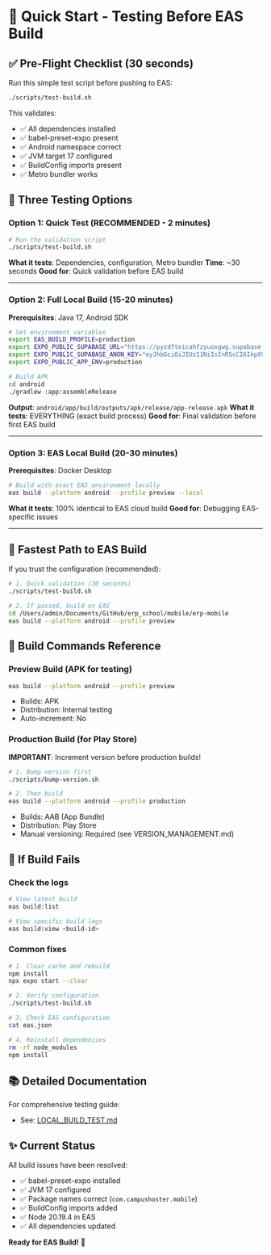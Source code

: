 # 🚀 Quick Start - Testing Before EAS Build

## ✅ Pre-Flight Checklist (30 seconds)

Run this simple test script before pushing to EAS:

```bash
./scripts/test-build.sh
```

This validates:
- ✅ All dependencies installed
- ✅ babel-preset-expo present
- ✅ Android namespace correct
- ✅ JVM target 17 configured
- ✅ BuildConfig imports present
- ✅ Metro bundler works

## 🎯 Three Testing Options

### Option 1: Quick Test (RECOMMENDED - 2 minutes)

```bash
# Run the validation script
./scripts/test-build.sh
```

**What it tests**: Dependencies, configuration, Metro bundler
**Time**: ~30 seconds
**Good for**: Quick validation before EAS build

---

### Option 2: Full Local Build (15-20 minutes)

**Prerequisites**: Java 17, Android SDK

```bash
# Set environment variables
export EAS_BUILD_PROFILE=production
export EXPO_PUBLIC_SUPABASE_URL="https://pyzdfteicahfzyuoxgwg.supabase.co"
export EXPO_PUBLIC_SUPABASE_ANON_KEY="eyJhbGciOiJIUzI1NiIsInR5cCI6IkpXVCJ9.eyJpc3MiOiJzdXBhYmFzZSIsInJlZiI6InB5emRmdGVpY2FoZnp5dW94Z3dnIiwicm9sZSI6ImFub24iLCJpYXQiOjE3NTA3NjU1MTIsImV4cCI6MjA2NjM0MTUxMn0.LLy0stoEf3vuH33l-EMEa56Yow12bxlNzhXYejVpR4o"
export EXPO_PUBLIC_APP_ENV=production

# Build APK
cd android
./gradlew :app:assembleRelease
```

**Output**: `android/app/build/outputs/apk/release/app-release.apk`
**What it tests**: EVERYTHING (exact build process)
**Good for**: Final validation before first EAS build

---

### Option 3: EAS Local Build (20-30 minutes)

**Prerequisites**: Docker Desktop

```bash
# Build with exact EAS environment locally
eas build --platform android --profile preview --local
```

**What it tests**: 100% identical to EAS cloud build
**Good for**: Debugging EAS-specific issues

---

## 🏃 Fastest Path to EAS Build

If you trust the configuration (recommended):

```bash
# 1. Quick validation (30 seconds)
./scripts/test-build.sh

# 2. If passed, build on EAS
cd /Users/admin/Documents/GitHub/erp_school/mobile/erp-mobile
eas build --platform android --profile preview
```

## 📝 Build Commands Reference

### Preview Build (APK for testing)
```bash
eas build --platform android --profile preview
```
- Builds: APK
- Distribution: Internal testing
- Auto-increment: No

### Production Build (for Play Store)

**IMPORTANT**: Increment version before production builds!

```bash
# 1. Bump version first
./scripts/bump-version.sh

# 2. Then build
eas build --platform android --profile production
```
- Builds: AAB (App Bundle)
- Distribution: Play Store
- Manual versioning: Required (see VERSION_MANAGEMENT.md)

## 🔧 If Build Fails

### Check the logs
```bash
# View latest build
eas build:list

# View specific build logs
eas build:view <build-id>
```

### Common fixes
```bash
# 1. Clear cache and rebuild
npm install
npx expo start --clear

# 2. Verify configuration
./scripts/test-build.sh

# 3. Check EAS configuration
cat eas.json

# 4. Reinstall dependencies
rm -rf node_modules
npm install
```

## 📚 Detailed Documentation

For comprehensive testing guide:
- See: [LOCAL_BUILD_TEST.md](./LOCAL_BUILD_TEST.md)

## ✨ Current Status

All build issues have been resolved:
- ✅ babel-preset-expo installed
- ✅ JVM 17 configured
- ✅ Package names correct (`com.campushoster.mobile`)
- ✅ BuildConfig imports added
- ✅ Node 20.19.4 in EAS
- ✅ All dependencies updated

**Ready for EAS Build!** 🎉

